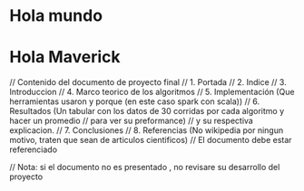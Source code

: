 # Hola mundo
# Hola Maverick

// Contenido del documento de proyecto final
// 1. Portada
// 2. Indice
// 3. Introduccion
// 4. Marco teorico de los algoritmos
// 5. Implementación (Que herramientas usaron y porque (en este caso spark con scala))
// 6. Resultados (Un tabular con los datos de 30 corridas por cada algoritmo y hacer un promedio 
//                para ver su preformance)
//    y su respectiva explicacion.
// 7. Conclusiones
// 8. Referencias (No wikipedia por ningun motivo, traten que sean de articulos cientificos)
//    El documento debe estar referenciado 

// Nota: si el documento no es presentado , no revisare su desarrollo del proyecto